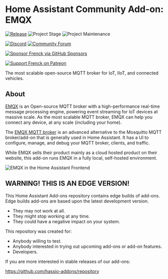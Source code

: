 # Home Assistant Community Add-on: EMQX

[![Release][release-shield]][release] ![Project Stage][project-stage-shield] ![Project Maintenance][maintenance-shield]

[![Discord][discord-shield]][discord] [![Community Forum][forum-shield]][forum]

[![Sponsor Frenck via GitHub Sponsors][github-sponsors-shield]][github-sponsors]

[![Support Frenck on Patreon][patreon-shield]][patreon]

The most scalable open-source MQTT broker for IoT, IIoT, and connected vehicles.

## About

[EMQX][emqx] is an Open-source MQTT broker with a high-performance real-time
message processing engine, powering event streaming for IoT devices at massive
scale. As the most scalable MQTT broker, EMQX can help you connect any device,
at any scale (including your home).

The [EMQX MQTT broker][emqx] is an advanced alternative to the Mosquitto MQTT
broker/add-on that is generally used in Home Assistant. It has a UI
to configure, manage, and debug your MQTT broker, clients, and traffic.

While EMQX sells their product mainly as a cloud hosted product on their
website, this add-on runs EMQX in a fully local, self-hosted environment.

![EMQX in the Home Assistant Frontend][screenshot]

## WARNING! THIS IS AN EDGE VERSION!

This Home Assistant Add-ons repository contains edge builds of add-ons.
Edge builds add-ons are based upon the latest development version.

- They may not work at all.
- They might stop working at any time.
- They could have a negative impact on your system.

This repository was created for:

- Anybody willing to test.
- Anybody interested in trying out upcoming add-ons or add-on features.
- Developers.

If you are more interested in stable releases of our add-ons:

<https://github.com/hassio-addons/repository>

[discord-shield]: https://img.shields.io/discord/478094546522079232.svg
[discord]: https://discord.me/hassioaddons
[emqx]: https://www.emqx.io/
[forum-shield]: https://img.shields.io/badge/community-forum-brightgreen.svg
[forum]: https://community.home-assistant.io/?u=frenck
[github-sponsors-shield]: https://frenck.dev/wp-content/uploads/2019/12/github_sponsor.png
[github-sponsors]: https://github.com/sponsors/frenck
[maintenance-shield]: https://img.shields.io/maintenance/yes/2023.svg
[patreon-shield]: https://frenck.dev/wp-content/uploads/2019/12/patreon.png
[patreon]: https://www.patreon.com/frenck
[project-stage-shield]: https://img.shields.io/badge/project%20stage-experimental-yellow.svg
[release-shield]: https://img.shields.io/badge/version-8c5ddca-blue.svg
[release]: https://github.com/hassio-addons/addon-emqx/tree/8c5ddca
[screenshot]: https://github.com/hassio-addons/addon-emqx/raw/main/images/screenshot.png